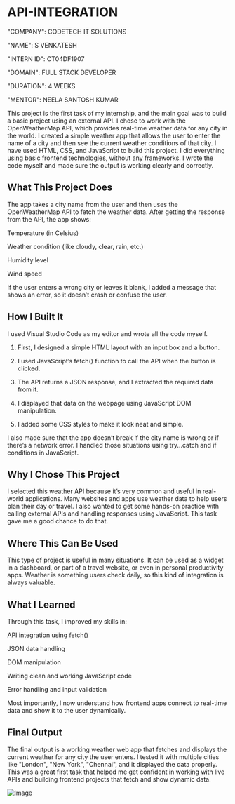 # API-INTEGRATION

"COMPANY": CODETECH IT SOLUTIONS

"NAME": S VENKATESH

"INTERN ID": CT04DF1907

"DOMAIN": FULL STACK DEVELOPER

"DURATION": 4 WEEKS

"MENTOR": NEELA SANTOSH KUMAR

This project is the first task of my internship, and the main goal was to build a basic project using an external API. I chose to work with the OpenWeatherMap API, which provides real-time weather data for any city in the world.
I created a simple weather app that allows the user to enter the name of a city and then see the current weather conditions of that city. I have used HTML, CSS, and JavaScript to build this project. I did everything using basic frontend technologies, without any frameworks. I wrote the code myself and made sure the output is working clearly and correctly.

## What This Project Does

The app takes a city name from the user and then uses the OpenWeatherMap API to fetch the weather data. After getting the response from the API, the app shows:

Temperature (in Celsius)

Weather condition (like cloudy, clear, rain, etc.)

Humidity level

Wind speed

If the user enters a wrong city or leaves it blank, I added a message that shows an error, so it doesn’t crash or confuse the user.

## How I Built It

I used Visual Studio Code as my editor and wrote all the code myself.

1. First, I designed a simple HTML layout with an input box and a button.

2. I used JavaScript’s fetch() function to call the API when the button is clicked.

3. The API returns a JSON response, and I extracted the required data from it.

4. I displayed that data on the webpage using JavaScript DOM manipulation.

5. I added some CSS styles to make it look neat and simple.

I also made sure that the app doesn’t break if the city name is wrong or if there’s a network error. I handled those situations using try...catch and if conditions in JavaScript.

## Why I Chose This Project

I selected this weather API because it’s very common and useful in real-world applications. Many websites and apps use weather data to help users plan their day or travel. I also wanted to get some hands-on practice with calling external APIs and handling responses using JavaScript. This task gave me a good chance to do that.

## Where This Can Be Used

This type of project is useful in many situations. It can be used as a widget in a dashboard, or part of a travel website, or even in personal productivity apps. Weather is something users check daily, so this kind of integration is always valuable.

## What I Learned

Through this task, I improved my skills in:

API integration using fetch()

JSON data handling

DOM manipulation

Writing clean and working JavaScript code

Error handling and input validation

Most importantly, I now understand how frontend apps connect to real-time data and show it to the user dynamically.

## Final Output

The final output is a working weather web app that fetches and displays the current weather for any city the user enters. I tested it with multiple cities like "London", "New York", "Chennai", and it displayed the data properly.
This was a great first task that helped me get confident in working with live APIs and building frontend projects that fetch and show dynamic data.

![Image](https://github.com/user-attachments/assets/012bcc14-faee-455d-9ec8-2c3b1b0f02f1)

